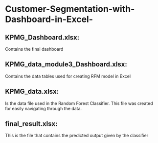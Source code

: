 # Customer-Segmentation-with-Dashboard-in-Excel-

## KPMG_Dashboard.xlsx:
Contains the final dashboard

## KPMG_data_module3_Dashboard.xlsx:
Contains the data tables used for creating RFM model in Excel

## KPMG_data.xlsx:
Is the data file used in the Random Forest Classifier. This file was created for easily navigating through the data.

## final_result.xlsx:
This is the file that contains the predicted output given by the classifier
